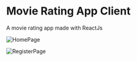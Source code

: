 # Movie Rating App Client

A movie rating app made with ReactJs

![HomePage](https://res.cloudinary.com/baijanath/image/upload/v1607438138/movie-rating-app-github/home-screen_vd2are.png)

![RegisterPage](https://res.cloudinary.com/baijanath/image/upload/v1607438086/movie-rating-app-github/register-screen_a0baws.png)
